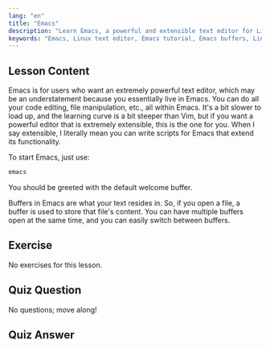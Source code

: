 ```yaml
---
lang: "en"
title: "Emacs"
description: "Learn Emacs, a powerful and extensible text editor for Linux. Understand Emacs buffers and basic usage. Start your Emacs journey today!"
keywords: "Emacs, Linux text editor, Emacs tutorial, Emacs buffers, Linux commands, beginner, guide"
---
```


## Lesson Content

Emacs is for users who want an extremely powerful text editor, which may be an understatement because you essentially live in Emacs. You can do all your code editing, file manipulation, etc., all within Emacs. It's a bit slower to load up, and the learning curve is a bit steeper than Vim, but if you want a powerful editor that is extremely extensible, this is the one for you. When I say extensible, I literally mean you can write scripts for Emacs that extend its functionality.

To start Emacs, just use:

```bash
emacs
```

You should be greeted with the default welcome buffer.

Buffers in Emacs are what your text resides in. So, if you open a file, a buffer is used to store that file's content. You can have multiple buffers open at the same time, and you can easily switch between buffers.

## Exercise

No exercises for this lesson.

## Quiz Question

No questions; move along!

## Quiz Answer
